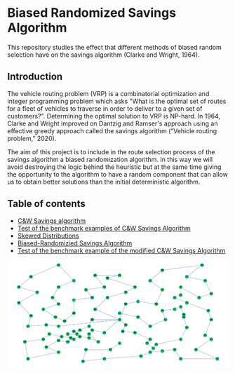 # Biased Randomized Savings Algorithm
This repository studies the effect that different methods of biased random selection have on the savings algorithm (Clarke and Wright, 1964).

## Introduction

The vehicle routing problem (VRP) is a combinatorial optimization and integer programming problem which asks "What is the optimal set of routes for a fleet of vehicles to traverse in order to deliver to a given set of customers?". Determining the optimal solution to VRP is NP-hard. In 1964, Clarke and Wright improved on Dantzig and Ramser's approach using an effective greedy approach called the savings algorithm (“Vehicle routing problem,” 2020).

The aim of this project is to include in the route selection process of the savings algorithm a biased randomization algorithm. In this way we will avoid destroying the logic behind the heuristic but at the same time giving the opportunity to the algorithm to have a random component that can allow us to obtain better solutions than the initial deterministic algorithm.

## Table of contents
* [C&W Savings algorithm](https://github.com/glezmartin/Biased-Randomized-Savings-Algorithm/blob/main/project_code/_savings_algorithm.py)
* [Test of the benchmark examples of C&W Savings Algorithm](https://github.com/glezmartin/Biased-Randomized-Savings-Algorithm/blob/main/project_code/cw_savings_benchmark.ipynb)
* [Skewed Distributions](https://github.com/glezmartin/Biased-Randomized-Savings-Algorithm/blob/main/project_code/skewed_th_prob_distr.ipynb)
* [Biased-Randomizied Savings Algorithm](https://github.com/glezmartin/Biased-Randomized-Savings-Algorithm/blob/main/project_code/_random_biased_savings.py)
* [Test of the benchmark example of the modified C&W Savings Algorithm](https://github.com/glezmartin/Biased-Randomized-Savings-Algorithm/blob/main/project_code/rb_savings_benchmark.ipynb)

![Monte Carlo Simulation Solution](https://github.com/glezmartin/Biased-Randomized-Savings-Algorithm/blob/main/reports/figures/MCS_solution.png)
